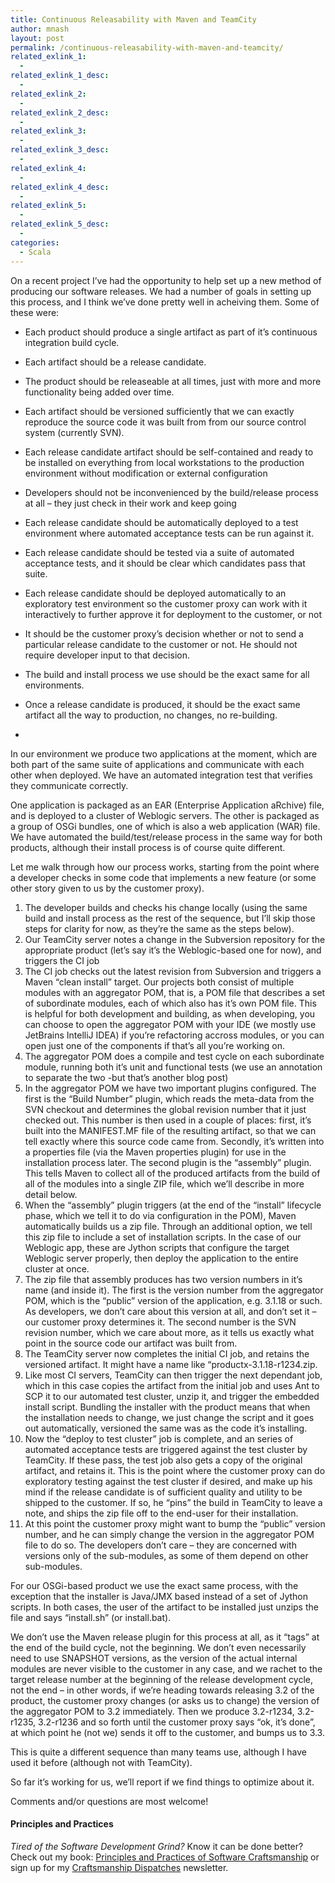 ```yaml
---
title: Continuous Releasability with Maven and TeamCity
author: mnash
layout: post
permalink: /continuous-releasability-with-maven-and-teamcity/
related_exlink_1:
  - 
related_exlink_1_desc:
  - 
related_exlink_2:
  - 
related_exlink_2_desc:
  - 
related_exlink_3:
  - 
related_exlink_3_desc:
  - 
related_exlink_4:
  - 
related_exlink_4_desc:
  - 
related_exlink_5:
  - 
related_exlink_5_desc:
  - 
categories:
  - Scala
---
```

On a recent project I&#8217;ve had the opportunity to help set up a new method of producing our software releases. We had a number of goals in setting up this process, and I think we&#8217;ve done pretty well in acheiving them. Some of these were:

*   Each product should produce a single artifact as part of it&#8217;s continuous integration build cycle.
*   Each artifact should be a release candidate.
*   The product should be releaseable at all times, just with more and more functionality being added over time.
*   Each artifact should be versioned sufficiently that we can exactly reproduce the source code it was built from from our source control system (currently SVN).
*   Each release candidate artifact should be self-contained and ready to be installed on everything from local workstations to the production environment without modification or external configuration
*   Developers should not be inconvenienced by the build/release process at all &#8211; they just check in their work and keep going
*   Each release candidate should be automatically deployed to a test environment where automated acceptance tests can be run against it.
*   Each release candidate should be tested via a suite of automated acceptance tests, and it should be clear which candidates pass that suite.
*   Each release candidate should be deployed automatically to an exploratory test environment so the customer proxy can work with it interactively to further approve it for deployment to the customer, or not
*   It should be the customer proxy&#8217;s decision whether or not to send a particular release candidate to the customer or not. He should not require developer input to that decision.
*   The build and install process we use should be the exact same for all environments.
*   Once a release candidate is produced, it should be the exact same artifact all the way to production, no changes, no re-building.
*   </ul> 
    In our environment we produce two applications at the moment, which are both part of the same suite of applications and communicate with each other when deployed. We have an automated integration test that verifies they communicate correctly.
    
    One application is packaged as an EAR (Enterprise Application aRchive) file, and is deployed to a cluster of Weblogic servers. The other is packaged as a group of OSGi bundles, one of which is also a web application (WAR) file. We have automated the build/test/release process in the same way for both products, although their install process is of course quite different.
    
    Let me walk through how our process works, starting from the point where a developer checks in some code that implements a new feature (or some other story given to us by the customer proxy).
    
    1.  The developer builds and checks his change locally (using the same build and install process as the rest of the sequence, but I&#8217;ll skip those steps for clarity for now, as they&#8217;re the same as the steps below).
    2.  Our TeamCity server notes a change in the Subversion repository for the appropriate product (let&#8217;s say it&#8217;s the Weblogic-based one for now), and triggers the CI job
    3.  The CI job checks out the latest revision from Subversion and triggers a Maven &#8220;clean install&#8221; target. Our projects both consist of multiple modules with an aggregator POM, that is, a POM file that describes a set of subordinate modules, each of which also has it&#8217;s own POM file. This is helpful for both development and building, as when developing, you can choose to open the aggregator POM with your IDE (we mostly use JetBrains IntelliJ IDEA) if you&#8217;re refactoring accross modules, or you can open just one of the components if that&#8217;s all you&#8217;re working on.
    4.  The aggregator POM does a compile and test cycle on each subordinate module, running both it&#8217;s unit and functional tests (we use an annotation to separate the two -but that&#8217;s another blog post)
    5.  In the aggregator POM we have two important plugins configured. The first is the &#8220;Build Number&#8221; plugin, which reads the meta-data from the SVN checkout and determines the global revision number that it just checked out. This number is then used in a couple of places: first, it&#8217;s built into the MANIFEST.MF file of the resulting artifact, so that we can tell exactly where this source code came from. Secondly, it&#8217;s written into a properties file (via the Maven properties plugin) for use in the installation process later. The second plugin is the &#8220;assembly&#8221; plugin. This tells Maven to collect all of the produced artifacts from the build of all of the modules into a single ZIP file, which we&#8217;ll describe in more detail below.
    6.  When the &#8220;assembly&#8221; plugin triggers (at the end of the &#8220;install&#8221; lifecycle phase, which we tell it to do via configuration in the POM), Maven automatically builds us a zip file. Through an additional option, we tell this zip file to include a set of installation scripts. In the case of our Weblogic app, these are Jython scripts that configure the target Weblogic server properly, then deploy the application to the entire cluster at once.
    7.  The zip file that assembly produces has two version numbers in it&#8217;s name (and inside it). The first is the version number from the aggregator POM, which is the &#8220;public&#8221; version of the application, e.g. 3.1.18 or such. As developers, we don&#8217;t care about this version at all, and don&#8217;t set it &#8211; our customer proxy determines it. The second number is the SVN revision number, which we care about more, as it tells us exactly what point in the source code our artifact was built from.
    8.  The TeamCity server now completes the initial CI job, and retains the versioned artifact. It might have a name like &#8220;productx-3.1.18-r1234.zip.
    9.  Like most CI servers, TeamCity can then trigger the next dependant job, which in this case copies the artifact from the initial job and uses Ant to SCP it to our automated test cluster, unzip it, and trigger the embedded install script. Bundling the installer with the product means that when the installation needs to change, we just change the script and it goes out automatically, versioned the same was as the code it&#8217;s installing.
    10. Now the &#8220;deploy to test cluster&#8221; job is complete, and an series of automated acceptance tests are triggered against the test cluster by TeamCity. If these pass, the test job also gets a copy of the original artifact, and retains it. This is the point where the customer proxy can do exploratory testing against the test cluster if desired, and make up his mind if the release candidate is of sufficient quality and utility to be shipped to the customer. If so, he &#8220;pins&#8221; the build in TeamCity to leave a note, and ships the zip file off to the end-user for their installation.
    11. At this point the customer proxy might want to bump the &#8220;public&#8221; version number, and he can simply change the version in the aggregator POM file to do so. The developers don&#8217;t care &#8211; they are concerned with versions only of the sub-modules, as some of them depend on other sub-modules. 
    
    For our OSGi-based product we use the exact same process, with the exception that the installer is Java/JMX based instead of a set of Jython scripts. In both cases, the user of the artifact to be installed just unzips the file and says &#8220;install.sh&#8221; (or install.bat).
    
    We don&#8217;t use the Maven release plugin for this process at all, as it &#8220;tags&#8221; at the end of the build cycle, not the beginning. We don&#8217;t even necessarily need to use SNAPSHOT versions, as the version of the actual internal modules are never visible to the customer in any case, and we rachet to the target release number at the beginning of the release development cycle, not the end &#8211; in other words, if we&#8217;re heading towards releasing 3.2 of the product, the customer proxy changes (or asks us to change) the version of the aggregator POM to 3.2 immediately. Then we produce 3.2-r1234, 3.2-r1235, 3.2-r1236 and so forth until the customer proxy says &#8220;ok, it&#8217;s done&#8221;, at which point he (not we) sends it off to the customer, and bumps us to 3.3.
    
    This is quite a different sequence than many teams use, although I have used it before (although not with TeamCity).
    
    So far it&#8217;s working for us, we&#8217;ll report if we find things to optimize about it.
    
    Comments and/or questions are most welcome!
    
    <div class="g-plusone" data-annotation="inline" data-width="300">
    </div>
    
    <!-- Place this tag after the last +1 button tag. -->
    
      
    
    
    <div class="st-callout hastitle lightblue center" >
      <h4 class="st-callout-title ">
        Principles and Practices
      </h4>
      
      <div class="inside">
        <i>Tired of the Software Development Grind?</i> Know it can be done better? Check out my book: <a href="http://jglobal.com/principles-and-practices">Principles and Practices of Software Craftsmanship</a> or sign up for my <a href="http://jglobal.com/dispatches/">Craftsmanship Dispatches</a> newsletter.
      </div>
    </div>
    
    <div class="clear">
    </div>